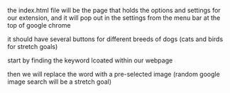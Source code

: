 

the index.html file will be the page that holds the options and settings for our extension, and it will pop out in the settings from the menu bar at the top of google chrome

it should have several buttons for different breeds of dogs (cats and birds for stretch goals)

start by finding the keyword lcoated within our webpage

then we will replace the word with a pre-selected image
(random google image search will be a stretch goal)


